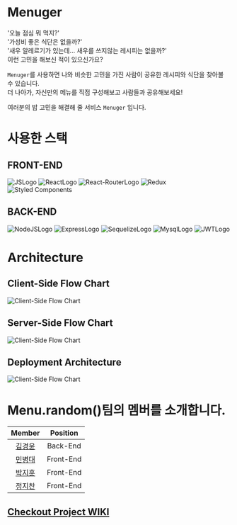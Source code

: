 # Menuger

'오늘 점심 뭐 먹지?'  
'가성비 좋은 식단은 없을까?'  
'새우 알레르기가 있는데... 새우를 쓰지않는 레시피는 없을까?'  
이런 고민을 해보신 적이 있으신가요?  

`Menuger`를 사용하면 나와 비슷한 고민을 가진 사람이 공유한 레시피와 식단을 찾아볼 수 있습니다.  
더 나아가, 자신만의 메뉴를 직접 구성해보고 사람들과 공유해보세요!  

여러분의 밥 고민을 해결해 줄 서비스 `Menuger` 입니다.

# 사용한 스택

## FRONT-END

![JSLogo](https://img.shields.io/badge/FRONT-JAVASCRIPT-yellow?style=for-the-badge&logo=javascript)
![ReactLogo](https://img.shields.io/badge/FRONT-REACT-9cf?style=for-the-badge&logo=react)
![React-RouterLogo](https://img.shields.io/badge/FRONT-REACT--ROUTER-critical?style=for-the-badge&logo=react-router)
![Redux](https://img.shields.io/badge/FRONT-redux-%23593d88.svg?style=for-the-badge&logo=redux&logoColor=white)
![Styled Components](https://img.shields.io/badge/FRONT-styled--components-DB7093?style=for-the-badge&logo=styled-components&logoColor=DB7093)

## BACK-END

![NodeJSLogo](https://img.shields.io/badge/BACK-node.js-green?style=for-the-badge&logo=node.js)
![ExpressLogo](https://img.shields.io/badge/BACK-EXPRESS-black?style=for-the-badge&logo=express)
![SequelizeLogo](https://img.shields.io/badge/BACK-SEQUELIZE-9cf?style=for-the-badge&logo=sequelize)
![MysqlLogo](https://img.shields.io/badge/BACK-MYSQL-blue?style=for-the-badge&logo=mysql)
![JWTLogo](https://img.shields.io/badge/BACK-JSON--WEB--TOKEN-inactive?style=for-the-badge&logo=json-web-tokens)

# Architecture

## Client-Side Flow Chart

![Client-Side Flow Chart](https://user-images.githubusercontent.com/68040092/132609805-089a4045-d54c-411a-9dac-b7f081336846.png)

## Server-Side Flow Chart

![Client-Side Flow Chart](https://user-images.githubusercontent.com/68040092/132823269-bd6c67a8-eb1b-4869-8498-592af63fb21d.png)

## Deployment Architecture

![Client-Side Flow Chart](https://user-images.githubusercontent.com/38288479/132779491-20092270-c28a-471f-bda0-5d0ebd7cad42.png)

# Menu.random()팀의 멤버를 소개합니다.

|                  Member                   | Position  |
| :---------------------------------------: | :-------: |
|  [김경윤](https://github.com/Soujiro-a)   | Back-End  |
| [민병대](https://github.com/minbyoungdae) | Front-End |
|   [박지훈](https://github.com/jihunv8)    | Front-End |
|    [정지찬](https://github.com/jch422)    | Front-End |

## [Checkout Project WIKI](https://github.com/codestates/Menuger/wiki)
